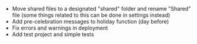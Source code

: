 - Move shared files to a designated "shared" folder and rename "Shared" file (some things related to this can be done in settings instead)
- Add pre-celebration messages to holiday function (day before)
- Fix errors and warnings in deployment
- Add test project and simple tests